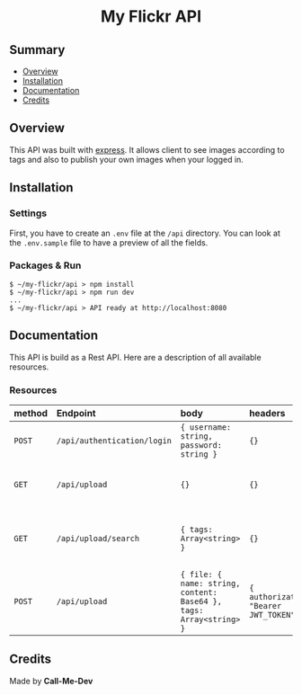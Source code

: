 <h1 align="middle"> My Flickr API </h1>

## Summary

* [Overview](#Overview)
* [Installation](#Installation)
* [Documentation](#Documentation)
* [Credits](#credits)

## Overview
This API was built with [express](https://expressjs.com/fr/). It allows client to see images according to tags and also to publish your own images when your logged in.


## Installation

### Settings
First, you have to create an ```.env``` file at the ```/api``` directory. You can look at the ```.env.sample``` file to have a preview of all the fields.

### Packages & Run
```
$ ~/my-flickr/api > npm install
$ ~/my-flickr/api > npm run dev
...
$ ~/my-flickr/api > API ready at http://localhost:8080
```

## Documentation
This API is build as a Rest API. Here are a description of all available resources.

### Resources
| method | Endpoint                    | body                                                                | headers                               | description                                       |
|:-------|:----------------------------|:--------------------------------------------------------------------|:--------------------------------------|:--------------------------------------------------|
| `POST` | `/api/authentication/login` | `{ username: string, password: string }`                            |`{}`                                   | returns a JWT Token                               |
| `GET`  | `/api/upload`               | `{}`                                                                |`{}`                                   | returns a list of uploaded files                  |
| `GET`  | `/api/upload/search`        | `{ tags: Array<string> }`                                           |`{}`                                   | returns a list of uploaded files filtered by tags |
| `POST` | `/api/upload`               | `{ file: { name: string, content: Base64 }, tags: Array<string> }`  |`{ authorization: "Bearer JWT_TOKEN" }`| upload a file into the Server                     |

## Credits

Made by **Call-Me-Dev**

